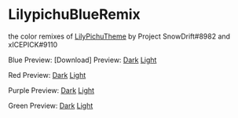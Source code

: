 # LilypichuBlueRemix
the color remixes of [LilyPichuTheme](https://betterdiscord.app/theme/LilyPichu) by Project SnowDrift#8982 and xICEPICK#9110

Blue Preview: [Download] Preview: [Dark](https://gibbu.github.io/ThemePreview/?file=https://snowdrift8.github.io/SnowDriftLilypichuRemixs/LilyPichu_xICEPICK_edit_BlueRemix.theme.css) [Light](https://gibbu.github.io/ThemePreview/?file=https://snowdrift8.github.io/SnowDriftLilypichuRemixs/LilyPichu_xICEPICK_edit_BlueRemix.theme.css&lightTheme=true)

Red Preview: [Dark](https://gibbu.github.io/ThemePreview/?file=https://snowdrift8.github.io/SnowDriftLilypichuRemixs/LilyPichu_xICEPICK_edit_RedRemix.theme.css) [Light](https://gibbu.github.io/ThemePreview/?file=https://snowdrift8.github.io/SnowDriftLilypichuRemixs/LilyPichu_xICEPICK_edit_RedRemix.theme.css&lightTheme=true)

Purple Preview: [Dark](https://gibbu.github.io/ThemePreview/?file=https://snowdrift8.github.io/SnowDriftLilypichuRemixs/LilyPichu_xICEPICK_edit_PurpleRemix.theme.css) [Light](https://gibbu.github.io/ThemePreview/?file=https://snowdrift8.github.io/SnowDriftLilypichuRemixs/LilyPichu_xICEPICK_edit_Purpleemix.theme.css&lightTheme=true) 

Green Preview: [Dark](https://gibbu.github.io/ThemePreview/?file=https://snowdrift8.github.io/SnowDriftLilypichuRemixs/LilyPichu_xICEPICK_edit_GreenRemix.theme.css) [Light](https://gibbu.github.io/ThemePreview/?file=https://snowdrift8.github.io/SnowDriftLilypichuRemixs/LilyPichu_xICEPICK_edit_GreenRemix.theme.css&lightTheme=true) 
